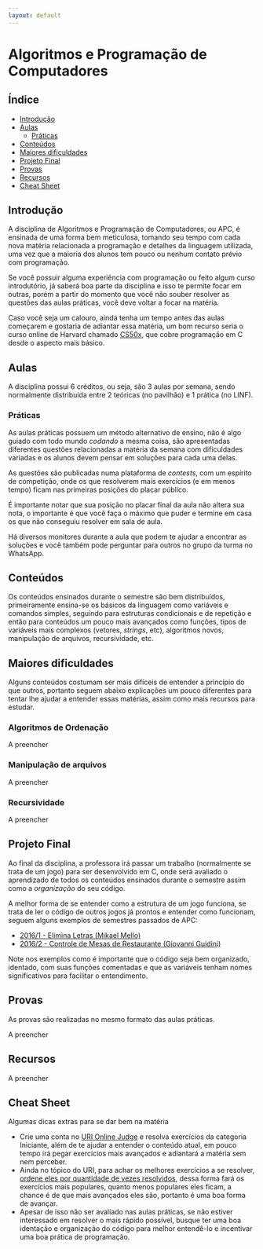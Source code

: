 ```yaml
---
layout: default
---
```


# Algoritmos e Programação de Computadores

## Índice

- [Introdução](#introdução)
- [Aulas](#aulas)
  - [Práticas](#práticas)
- [Conteúdos](#conteúdos)
- [Maiores dificuldades](#maiores-dificuldades)
- [Projeto Final](#projeto-final)
- [Provas](#provas)
- [Recursos](#recursos)
- [Cheat Sheet](#cheat-sheet)

## [](#introdução)Introdução

A disciplina de Algoritmos e Programação de Computadores, ou APC, é ensinada de uma forma bem meticulosa, tomando seu tempo com cada nova matéria relacionada a programação e detalhes da linguagem utilizada, uma vez que a maioria dos alunos tem pouco ou nenhum contato prévio com programação.

Se você possuir alguma experiência com programação ou feito algum curso introdutório, já saberá boa parte da disciplina e isso te permite focar em outras, porém a partir do momento que você não souber resolver as questões das aulas práticas, você deve voltar a focar na matéria.

Caso você seja um calouro, ainda tenha um tempo antes das aulas começarem e gostaria de adiantar essa matéria, um bom recurso seria o curso online de Harvard chamado [CS50x](https://www.edx.org/course/cs50s-introduction-computer-science-harvardx-cs50x), que cobre programação em C desde o aspecto mais básico.

## [](#aulas)Aulas

A disciplina possui 6 créditos, ou seja, são 3 aulas por semana, sendo normalmente distribuída entre 2 teóricas (no pavilhão) e 1 prática (no LINF).

### [](#práticas)Práticas

As aulas práticas possuem um método alternativo de ensino, não é algo guiado com todo mundo _codando_ a mesma coisa, são apresentadas diferentes questões relacionadas a matéria da semana com dificuldades variadas e os alunos devem pensar em soluções para cada uma delas.

As questões são publicadas numa plataforma de _contests_, com um espírito de competição, onde os que resolverem mais exercícios (e em menos tempo) ficam nas primeiras posições do placar público.

É importante notar que sua posição no placar final da aula não altera sua nota, o importante é que você faça o máximo que puder e termine em casa os que não conseguiu resolver em sala de aula.

Há diversos monitores durante a aula que podem te ajudar a encontrar as soluções e você também pode perguntar para outros no grupo da turma no WhatsApp.

## [](#conteúdos)Conteúdos

Os conteúdos ensinados durante o semestre são bem distribuídos, primeiramente ensina-se os básicos da linguagem como variáveis e comandos simples, seguindo para estruturas condicionais e de repetição e então para conteúdos um pouco mais avançados como funções, tipos de variáveis mais complexos (vetores, _strings_, etc), algoritmos novos, manipulação de arquivos, recursividade, etc.

## [](#maiores-dificuldades)Maiores dificuldades

Alguns conteúdos costumam ser mais difíceis de entender a princípio do que outros, portanto seguem abaixo explicações um pouco diferentes para tentar lhe ajudar a entender essas matérias, assim como mais recursos para estudar.

### [](#algoritmos-de-ordenação)Algoritmos de Ordenação

A preencher

### [](#manipulação-de-arquivos)Manipulação de arquivos

A preencher

### [](#recursividade)Recursividade

A preencher

## [](#projeto-final)Projeto Final

Ao final da disciplina, a professora irá passar um trabalho (normalmente se trata de um jogo) para ser desenvolvido em C, onde será avaliado o aprendizado de todos os conteúdos ensinados durante o semestre assim como a *organização* do seu código.

A melhor forma de se entender como a estrutura de um jogo funciona, se trata de ler o código de outros jogos já prontos e entender como funcionam, seguem alguns exemplos de semestres passados de APC:
 * [2016/1 - Elimina Letras (Mikael Mello)](https://github.com/MikaelMello/college-assignments/tree/master/elimina-letras-apc)
 * [2016/2 - Controle de Mesas de Restaurante (Giovanni Guidini)](https://github.com/Gguidini/APC_Trabalho)

Note nos exemplos como é importante que o código seja bem organizado, identado, com suas funções comentadas e que as variáveis tenham nomes significativos para facilitar o entendimento.

## [](#provas)Provas

As provas são realizadas no mesmo formato das aulas práticas.

A preencher

## [](#recursos)Recursos

A preencher

## [](#cheat-sheet)Cheat Sheet

Algumas dicas extras para se dar bem na matéria

 * Crie uma conta no [URI Online Judge](https://www.urionlinejudge.com.br/) e resolva exercícios da categoria Iniciante, além de te ajudar a entender o conteúdo atual, em pouco tempo irá pegar exercícios mais avançados e adiantará a matéria sem nem perceber.
 * Ainda no tópico do URI, para achar os melhores exercícios a se resolver, [ordene eles por quantidade de vezes resolvidos](https://www.urionlinejudge.com.br/judge/pt/problems/all?sort=Problems.solved&direction=desc), dessa forma fará os exercícios mais populares, quanto menos populares eles ficam, a chance é de que mais avançados eles são, portanto é uma boa forma de avançar.
 * Apesar de isso não ser avaliado nas aulas práticas, se não estiver interessado em resolver o mais rápido possível, busque ter uma boa identação e organização do código para melhor entendê-lo e incentivar uma boa prática de programação.
